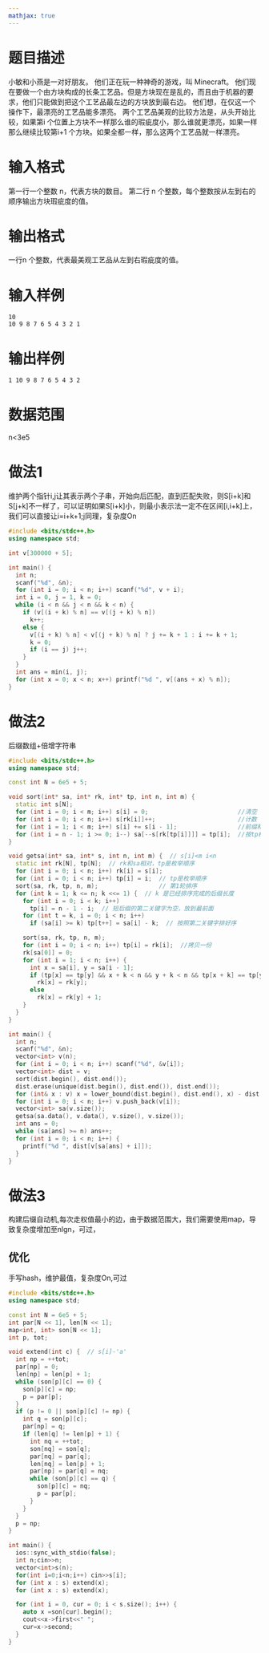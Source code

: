 ```yaml
---
mathjax: true
---
```


# 题目描述
小敏和小燕是一对好朋友。
他们正在玩一种神奇的游戏，叫 Minecraft。
他们现在要做一个由方块构成的长条工艺品。但是方块现在是乱的，而且由于机器的要求，他们只能做到把这个工艺品最左边的方块放到最右边。
他们想，在仅这一个操作下，最漂亮的工艺品能多漂亮。
两个工艺品美观的比较方法是，从头开始比较，如果第i 个位置上方块不一样那么谁的瑕疵度小，那么谁就更漂亮，如果一样那么继续比较第i+1 个方块。如果全都一样，那么这两个工艺品就一样漂亮。

<!---more-->

# 输入格式
第一行一个整数 n，代表方块的数目。
第二行 n 个整数，每个整数按从左到右的顺序输出方块瑕疵度的值。

# 输出格式
一行n 个整数，代表最美观工艺品从左到右瑕疵度的值。

# 输入样例
```
10
10 9 8 7 6 5 4 3 2 1
```
# 输出样例
```
1 10 9 8 7 6 5 4 3 2
```

# 数据范围
n&lt;3e5

# 做法1
 维护两个指针i,j让其表示两个子串，开始向后匹配，直到匹配失败，则S[i+k]和S[j+k]不一样了，可以证明如果S[i+k]小，则最小表示法一定不在区间[i,i+k]上，我们可以直接让i=i+k+1;j同理，复杂度On
```cpp
#include <bits/stdc++.h>
using namespace std;

int v[300000 + 5];

int main() {
  int n;
  scanf("%d", &n);
  for (int i = 0; i < n; i++) scanf("%d", v + i);
  int i = 0, j = 1, k = 0;
  while (i < n && j < n && k < n) {
    if (v[(i + k) % n] == v[(j + k) % n])
      k++;
    else {
      v[(i + k) % n] < v[(j + k) % n] ? j += k + 1 : i += k + 1;
      k = 0;
      if (i == j) j++;
    }
  }
  int ans = min(i, j);
  for (int x = 0; x < n; x++) printf("%d ", v[(ans + x) % n]);
}
```

# 做法2
 后缀数组+倍增字符串
```cpp
#include <bits/stdc++.h>
using namespace std;

const int N = 6e5 + 5;

void sort(int* sa, int* rk, int* tp, int n, int m) {
  static int s[N];
  for (int i = 0; i < m; i++) s[i] = 0;                         //清空
  for (int i = 0; i < n; i++) s[rk[i]]++;                       //计数
  for (int i = 1; i < m; i++) s[i] += s[i - 1];                 //前缀和
  for (int i = n - 1; i >= 0; i--) sa[--s[rk[tp[i]]]] = tp[i];  //按tp枚举排序
}

void getsa(int* sa, int* s, int n, int m) {  // s[i]<m i<n
  static int rk[N], tp[N];  // rk和sa相对，tp是枚举顺序
  for (int i = 0; i < n; i++) rk[i] = s[i];
  for (int i = 0; i < n; i++) tp[i] = i;  // tp是枚举顺序
  sort(sa, rk, tp, n, m);                 // 第1轮排序
  for (int k = 1; k <= n; k <<= 1) {  // k 是已经排序完成的后缀长度
    for (int i = 0; i < k; i++)
      tp[i] = n - 1 - i;  // 短后缀的第二关键字为空，放到最前面
    for (int t = k, i = 0; i < n; i++)
      if (sa[i] >= k) tp[t++] = sa[i] - k;  // 按照第二关键字排好序

    sort(sa, rk, tp, n, m);
    for (int i = 0; i < n; i++) tp[i] = rk[i];  //拷贝一份
    rk[sa[0]] = 0;
    for (int i = 1; i < n; i++) {
      int x = sa[i], y = sa[i - 1];
      if (tp[x] == tp[y] && x + k < n && y + k < n && tp[x + k] == tp[y + k])
        rk[x] = rk[y];
      else
        rk[x] = rk[y] + 1;
    }
  }
}

int main() {
  int n;
  scanf("%d", &n);
  vector<int> v(n);
  for (int i = 0; i < n; i++) scanf("%d", &v[i]);
  vector<int> dist = v;
  sort(dist.begin(), dist.end());
  dist.erase(unique(dist.begin(), dist.end()), dist.end());
  for (int& x : v) x = lower_bound(dist.begin(), dist.end(), x) - dist.begin();
  for (int i = 0; i < n; i++) v.push_back(v[i]);
  vector<int> sa(v.size());
  getsa(sa.data(), v.data(), v.size(), v.size());
  int ans = 0;
  while (sa[ans] >= n) ans++;
  for (int i = 0; i < n; i++) {
    printf("%d ", dist[v[sa[ans] + i]]);
  }
}
```

# 做法3
 构建后缀自动机,每次走权值最小的边，由于数据范围大，我们需要使用map，导致复杂度增加至nlgn，可过，
## 优化
 手写hash，维护最值，复杂度On,可过
```cpp
#include <bits/stdc++.h>
using namespace std;

const int N = 6e5 + 5;
int par[N << 1], len[N << 1];
map<int, int> son[N << 1];
int p, tot;

void extend(int c) {  // s[i]-'a'
  int np = ++tot;
  par[np] = 0;
  len[np] = len[p] + 1;
  while (son[p][c] == 0) {
    son[p][c] = np;
    p = par[p];
  }
  if (p != 0 || son[p][c] != np) {
    int q = son[p][c];
    par[np] = q;
    if (len[q] != len[p] + 1) {
      int nq = ++tot;
      son[nq] = son[q];
      par[nq] = par[q];
      len[nq] = len[p] + 1;
      par[np] = par[q] = nq;
      while (son[p][c] == q) {
        son[p][c] = nq;
        p = par[p];
      }
    }
  }
  p = np;
}

int main() {
  ios::sync_with_stdio(false);
  int n;cin>>n;
  vector<int>s(n);
  for(int i=0;i<n;i++) cin>>s[i];
  for (int x : s) extend(x);
  for (int x : s) extend(x);

  for (int i = 0, cur = 0; i < s.size(); i++) {
    auto x =son[cur].begin();
    cout<<x->first<<" ";
    cur=x->second;
  }
}
```
